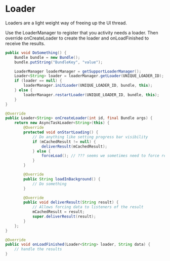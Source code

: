 # Loader #

Loaders are a light weight way of freeing up the UI thread.

Use the LoaderManager to register that you activity needs a loader. Then override onCreateLoader to create the loader and onLoadFinished to receive the results.

```java
public void DoSomething() {
    Bundle bundle = new Bundle();
    bundle.putString("BundleKey", "value");

    LoaderManager loaderManager = getSupportLoaderManager();
    Loader<String> loader = loaderManager.getLoader(UNIQUE_LOADER_ID);
    if (loader == null) {
        loaderManager.initLoader(UNIQUE_LOADER_ID, bundle, this);
    } else {
        loaderManager.restartLoader(UNIQUE_LOADER_ID, bundle, this);
    }
}

@Override
public Loader<String> onCreateLoader(int id, final Bundle args) {
    return new AsyncTaskLoader<String>(this) {
        @Override
        protected void onStartLoading() {
        	// Do anything like setting progress bar visibility
            if (mCachedResult != null) {
            	deliverResult(mCachedResult);
            } else {
            	forceLoad(); // ??? seems we sometimes need to force reloading
            }
        }

        @Override
        public String loadInBackground() {
			// Do something
        }

        @Override
        public void deliverResult(String result) {
			// Allows forcing data to listeners of the result
			mCachedResult = result;
            super.deliverResult(result);
        }
    };
}

@Override
public void onLoadFinished(Loader<String> loader, String data) {
	// handle the results
}
```